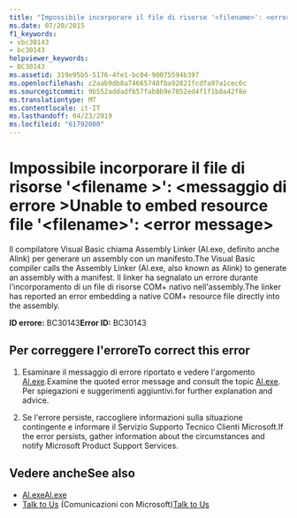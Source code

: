 ```yaml
---
title: "Impossibile incorporare il file di risorse '<filename>': <error message>"
ms.date: 07/20/2015
f1_keywords:
- vbc30143
- bc30143
helpviewer_keywords:
- BC30143
ms.assetid: 319e95b5-5176-4fe1-bc04-90075594b397
ms.openlocfilehash: c2aab9db8a74665748fba92821fcdfa97a1cec6c
ms.sourcegitcommit: 9b552addadfb57fab0b9e7852ed4f1f1b8a42f8e
ms.translationtype: MT
ms.contentlocale: it-IT
ms.lasthandoff: 04/23/2019
ms.locfileid: "61792080"
---
```

# <a name="unable-to-embed-resource-file-filename-error-message"></a><span data-ttu-id="375f1-102">Impossibile incorporare il file di risorse '\<filename >': \<messaggio di errore ></span><span class="sxs-lookup"><span data-stu-id="375f1-102">Unable to embed resource file '\<filename>': \<error message></span></span>
<span data-ttu-id="375f1-103">Il compilatore Visual Basic chiama Assembly Linker (Al.exe, definito anche Alink) per generare un assembly con un manifesto.</span><span class="sxs-lookup"><span data-stu-id="375f1-103">The Visual Basic compiler calls the Assembly Linker (Al.exe, also known as Alink) to generate an assembly with a manifest.</span></span> <span data-ttu-id="375f1-104">Il linker ha segnalato un errore durante l'incorporamento di un file di risorse COM+ nativo nell'assembly.</span><span class="sxs-lookup"><span data-stu-id="375f1-104">The linker has reported an error embedding a native COM+ resource file directly into the assembly.</span></span>  
  
 <span data-ttu-id="375f1-105">**ID errore:** BC30143</span><span class="sxs-lookup"><span data-stu-id="375f1-105">**Error ID:** BC30143</span></span>  
  
## <a name="to-correct-this-error"></a><span data-ttu-id="375f1-106">Per correggere l'errore</span><span class="sxs-lookup"><span data-stu-id="375f1-106">To correct this error</span></span>  
  
1. <span data-ttu-id="375f1-107">Esaminare il messaggio di errore riportato e vedere l'argomento [Al.exe](../../../framework/tools/al-exe-assembly-linker.md).</span><span class="sxs-lookup"><span data-stu-id="375f1-107">Examine the quoted error message and consult the topic [Al.exe](../../../framework/tools/al-exe-assembly-linker.md).</span></span> <span data-ttu-id="375f1-108">Per spiegazioni e suggerimenti aggiuntivi.</span><span class="sxs-lookup"><span data-stu-id="375f1-108">for further explanation and advice.</span></span>  
  
2. <span data-ttu-id="375f1-109">Se l'errore persiste, raccogliere informazioni sulla situazione contingente e informare il Servizio Supporto Tecnico Clienti Microsoft.</span><span class="sxs-lookup"><span data-stu-id="375f1-109">If the error persists, gather information about the circumstances and notify Microsoft Product Support Services.</span></span>  
  
## <a name="see-also"></a><span data-ttu-id="375f1-110">Vedere anche</span><span class="sxs-lookup"><span data-stu-id="375f1-110">See also</span></span>

- [<span data-ttu-id="375f1-111">Al.exe</span><span class="sxs-lookup"><span data-stu-id="375f1-111">Al.exe</span></span>](../../../framework/tools/al-exe-assembly-linker.md)
- <span data-ttu-id="375f1-112">[Talk to Us](/visualstudio/ide/talk-to-us) (Comunicazioni con Microsoft)</span><span class="sxs-lookup"><span data-stu-id="375f1-112">[Talk to Us](/visualstudio/ide/talk-to-us)</span></span>
